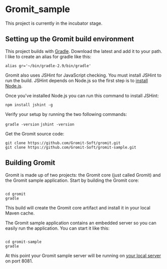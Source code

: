 Gromit_sample
==================================================

This project is currently in the incubator stage.

Setting up the Gromit build environment
--------------------------------------

This project builds with [Gradle](http://gradle.org/gradle-download/).  Download the latest and add it to your path.  I like to create an alias for gradle like this:

<code>alias gr='~/bin/gradle-2.9/bin/gradle'</code>

Gromit also uses JSHint for JavaScript checking.  You must install JSHint to run the build.  JSHint depends on Node.js so the first step is to [install Node.js](http://nodejs.org/download/).  

Once you've installed Node.js you can run this command to install JSHint:

<code>npm install jshint -g</code>

Verify your setup by running the two following commands:

<code>gradle -version</code>
<code>jshint -version</code>

Get the Gromit source code:

<pre><code>git clone https://github.com/Gromit-Soft/gromit.git
git clone https://github.com/Gromit-Soft/gromit-sample.git</code></pre>

Building Gromit
--------------------------------------

Gromit is made up of two projects:  the Gromit core (just called Gromit) and the Gromit sample application.  Start by building the Gromit core:

<pre><code>
cd gromit
gradle
</code></pre>

This build will create the Gromit core artifact and install it in your local Maven cache.  

The Gromit sample application contains an embedded server so you can easily run the application.  You can start it like this:

<pre><code>
cd gromit-sample
gradle
</code></pre>

At this point your Gromit sample server will be running on [your local server](http://localhost:8081) on port 8081.